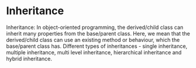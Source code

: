 # Inheritance
Inheritance: In object-oriented programming, the derived/child class can inherit many properties from the base/parent class. Here, we mean that the derived/child class can use an existing method or behaviour, which the base/parent class has.
Different types of inheritances - single inheritance, multiple inheritance, multi level inheritance, hierarchical inheritance and hybrid inheritance.
